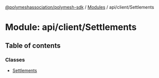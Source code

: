[@polymeshassociation/polymesh-sdk](../README.md) / [Modules](../modules.md) / api/client/Settlements

# Module: api/client/Settlements

## Table of contents

### Classes

- [Settlements](../classes/api_client_Settlements.Settlements.md)
